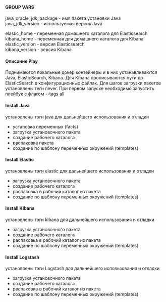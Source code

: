 #### GROUP VARS

java_oracle_jdk_package - имя пакета установки Java  
java_jdk_version - используемая версия Java  

elastic_home - переменная домашнего каталога для Elasticsearch  
kibana_home - переменная для домашнего каталога для Kibana  
elastic_version - версия Elasticsearch  
kibana_version - версия Kibana  

#### Описание Play

Поднимаются локальные докер контейнеры и в них устанавливаются Java, ElasticSearch, Kibana. Для  Kibana прописываются пути до ElasticSearch в конфигурационных файлах.
Для шагов загрузки пакетов установлены теги never. При первом запуске необходимо запустить плейбук с флагом --tags all  

#### Install Java

установлены тэги java для дальнейшего использования и отладки  

- установка переменных (facts)
- загрузка установочного пакета
- создание рабочего каталога
- распаковка пакета
- создание по шаблону переменных окружений (templates)

#### Install Elastic

установлены тэги elastic для дальнейшего использования и отладки  

- загрузка установочного пакета
- создание рабочего каталога
- распаковка в рабочий каталог из пакета
- создание по шаблону переменных окружений (templates)

#### Install Kibana

установлены тэги kibana для дальнейшего использования и отладки  

- загрузка установочного пакета
- создание рабочего каталога
- распаковка в рабочий каталог из пакета
- создание по шаблону переменных окружений (templates)

#### Install Logstash

установлены тэги Logstash для дальнейшего использования и отладки  

- загрузка установочного пакета
- создание рабочего каталога
- распаковка в рабочий каталог из пакета
- создание по шаблону переменных окружений (templates)